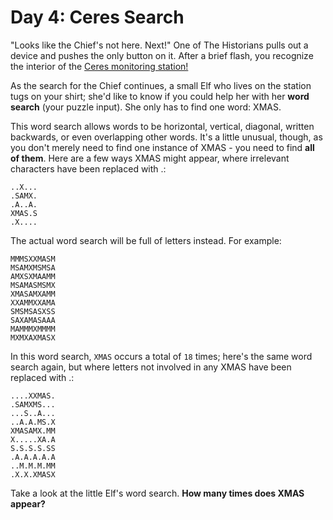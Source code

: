 # Day 4: Ceres Search   

"Looks like the Chief's not here. Next!" One of The Historians pulls out a device and pushes the only button on it. After a brief flash, you recognize the interior of the [Ceres monitoring station!](https://adventofcode.com/2019/day/10)    

As the search for the Chief continues, a small Elf who lives on the station tugs on your shirt; she'd like to know if you could help her with her **word search** (your puzzle input). She only has to find one word: XMAS.

This word search allows words to be horizontal, vertical, diagonal, written backwards, or even overlapping other words. It's a little unusual, though, as you don't merely need to find one instance of XMAS - you need to find **all of them**. Here are a few ways XMAS might appear, where irrelevant characters have been replaced with .:

```
..X...
.SAMX.  
.A..A.  
XMAS.S  
.X....  
``` 

The actual word search will be full of letters instead. For example:

```
MMMSXXMASM
MSAMXMSMSA  
AMXSXMAAMM
MSAMASMSMX
XMASAMXAMM
XXAMMXXAMA  
SMSMSASXSS  
SAXAMASAAA
MAMMMXMMMM
MXMXAXMASX
```

In this word search, ``XMAS`` occurs a total of ``18`` times; here's the same word search again, but where letters not involved in any XMAS have been replaced with .:

```
....XXMAS.
.SAMXMS...
...S..A...
..A.A.MS.X
XMASAMX.MM
X.....XA.A
S.S.S.S.SS
.A.A.A.A.A
..M.M.M.MM
.X.X.XMASX
```

Take a look at the little Elf's word search. **How many times does XMAS appear?**